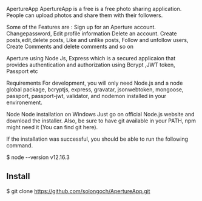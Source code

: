 ApertureApp
ApertureApp is a free is a free photo sharing application. People can upload photos and share them with their followers.

Some of the Features are : 
Sign up for an Aperture account.
Changepassword, 
Edit profile information
Delete an account.
Create posts,edit,delete posts,
Like and unlike posts,
Follow and unfollow users,
Create Comments and delete comments and so on


Aperture using Node Js, Express which is a secured applicaion that provides authentication and 
authorization using Bcrypt ,JWT token, Passport etc

Requirements
For development, you will only need Node.js and a node global package, bcryptjs, express, gravatar, jsonwebtoken, mongoose, passport, passport-jwt, validator, and nodemon installed in your environement.

Node
Node installation on Windows
Just go on official Node.js website and download the installer. Also, be sure to have git available in your PATH, npm might need it (You can find git here).

If the installation was successful, you should be able to run the following command.

$ node --version
v12.16.3


## Install

$ git clone https://github.com/solongoch/ApertureApp.git
